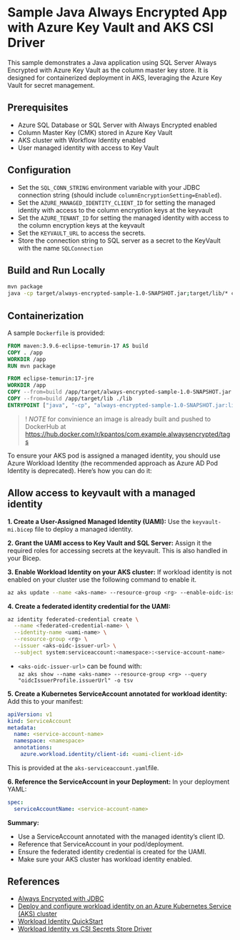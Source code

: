 # Sample Java Always Encrypted App with Azure Key Vault and AKS CSI Driver

This sample demonstrates a Java application using SQL Server Always Encrypted with Azure Key Vault as the column master key store. It is designed for containerized deployment in AKS, leveraging the Azure Key Vault for secret management.

## Prerequisites
- Azure SQL Database or SQL Server with Always Encrypted enabled
- Column Master Key (CMK) stored in Azure Key Vault
- AKS cluster with Workflow Identity enabled
- User managed identity with access to Key Vault

## Configuration
- Set the `SQL_CONN_STRING` environment variable with your JDBC connection string (should include `columnEncryptionSetting=Enabled`).
- Set the `AZURE_MANAGED_IDENTITY_CLIENT_ID` for setting the managed identity with access to the column encryption keys at the keyvault
- Set the `AZURE_TENANT_ID` for setting the managed identity with access to the column encryption keys at the keyvault
- Set the `KEYVAULT_URL` to access the secrets.
- Store the connection string to SQL server as a secret to the KeyVault with the name `SQLConnection`

## Build and Run Locally
```sh
mvn package
java -cp target/always-encrypted-sample-1.0-SNAPSHOT.jar;target/lib/* com.example.AlwaysEncryptedSample
```

## Containerization
A sample `Dockerfile` is provided:

```dockerfile
FROM maven:3.9.6-eclipse-temurin-17 AS build
COPY . /app
WORKDIR /app
RUN mvn package

FROM eclipse-temurin:17-jre
WORKDIR /app
COPY --from=build /app/target/always-encrypted-sample-1.0-SNAPSHOT.jar .
COPY --from=build /app/target/lib ./lib
ENTRYPOINT ["java", "-cp", "always-encrypted-sample-1.0-SNAPSHOT.jar:lib/*", "com.example.AlwaysEncryptedSample"]
```

>! *NOTE* for convinience an image is already built and pushed to DockerHub at https://hub.docker.com/r/kpantos/com.example.alwaysencrypted/tags

To ensure your AKS pod is assigned a managed identity, you should use Azure Workload Identity (the recommended approach as Azure AD Pod Identity is deprecated). Here’s how you can do it:

## Allow access to keyvault with a managed identity
**1. Create a User-Assigned Managed Identity (UAMI):**
Use the `keyvault-mi.bicep` file to deploy a managed identity. 

**2. Grant the UAMI access to Key Vault and SQL Server:**
Assign it the required roles for accessing secrets at the keyvault. This is also handled in your Bicep.

**3. Enable Workload Identity on your AKS cluster:**
If workload identity is not enabled on your cluster use the following command to enable it.
```sh
az aks update --name <aks-name> --resource-group <rg> --enable-oidc-issuer --enable-workload-identity
```

**4. Create a federated identity credential for the UAMI:**
```sh
az identity federated-credential create \
  --name <federated-credential-name> \
  --identity-name <uami-name> \
  --resource-group <rg> \
  --issuer <aks-oidc-issuer-url> \
  --subject system:serviceaccount:<namespace>:<service-account-name>
```
- `<aks-oidc-issuer-url>` can be found with:  
  `az aks show --name <aks-name> --resource-group <rg> --query "oidcIssuerProfile.issuerUrl" -o tsv`

**5. Create a Kubernetes ServiceAccount annotated for workload identity:**
Add this to your manifest:
```yaml
apiVersion: v1
kind: ServiceAccount
metadata:
  name: <service-account-name>
  namespace: <namespace>
  annotations:
    azure.workload.identity/client-id: <uami-client-id>
```
This is provided at the `aks-serviceaccount.yaml`file.

**6. Reference the ServiceAccount in your Deployment:**
In your deployment YAML:
```yaml
spec:
  serviceAccountName: <service-account-name>
```

**Summary:**  
- Use a ServiceAccount annotated with the managed identity’s client ID.
- Reference that ServiceAccount in your pod/deployment.
- Ensure the federated identity credential is created for the UAMI.
- Make sure your AKS cluster has workload identity enabled.



## References
- [Always Encrypted with JDBC](https://learn.microsoft.com/en-us/sql/connect/jdbc/using-always-encrypted-with-the-jdbc-driver?view=sql-server-ver17)
- [Deploy and configure workload identity on an Azure Kubernetes Service (AKS) cluster](https://learn.microsoft.com/en-us/azure/aks/workload-identity-deploy-cluster)
- [Workload Identity QuickStart](https://azure.github.io/azure-workload-identity/docs/quick-start.html)
- [Workload Identity vs CSI Secrets Store Driver](workload-identity-csi.md)

